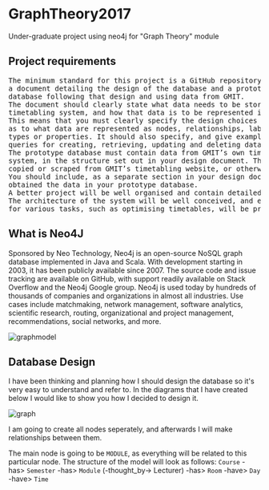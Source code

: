 # GraphTheory2017
Under-graduate project using neo4j for "Graph Theory" module

<h2>Project requirements</h2>
<pre>
The minimum standard for this project is a GitHub repository containing
a document detailing the design of the database and a prototype Neo4j
database following that design and using data from GMIT.
The document should clearly state what data needs to be stored by a
timetabling system, and how that data is to be represented in the database.
This means that you must clearly specify the design choices you have made
as to what data are represented as nodes, relationships, labels, relationship
types or properties. It should also specify, and give examples of, Cypher
queries for creating, retrieving, updating and deleting data.
The prototype database must contain data from GMIT’s own timetabling
system, in the structure set out in your design document. The data can be
copied or scraped from GMIT’s timetabling website, or otherwise obtained.
You should include, as a separate section in your design document, how you
obtained the data in your prototype database.
A better project will be well organised and contain detailed explanations.
The architecture of the system will be well conceived, and example queries
for various tasks, such as optimising timetables, will be provided.
</pre>

<h2>What is Neo4J</h2>
Sponsored by Neo Technology, Neo4j is an open-source NoSQL graph database implemented in Java and Scala. With development starting in 2003, it has been publicly available since 2007. The source code and issue tracking are available on GitHub, with support readily available on Stack Overflow and the Neo4j Google group. Neo4j is used today by hundreds of thousands of companies and organizations in almost all industries. Use cases include matchmaking, network management, software analytics, scientific research, routing, organizational and project management, recommendations, social networks, and more.

![graphmodel](https://cloud.githubusercontent.com/assets/10263556/25135725/0c814e94-244b-11e7-939f-6ebee1122a08.jpg)

<h2>Database Design</h2>
I have been thinking and planning how I should design the database so it's very easy to understand and refer to. In the diagrams that I have created below I would like to show you how I decided to design it.

![graph](https://cloud.githubusercontent.com/assets/10263556/25136943/43928e2c-244e-11e7-9e9c-e9a8a537e133.jpg)

I am going to create all nodes seperately, and afterwards I will make relationships between them.

The main node is going to be `MODULE`, as everything will be related to this particular node. 
The structure of the model will look as follows: `Course` -has> `Semester` -has> `Module` (-thought_by-> Lecturer) -has> `Room` -have> `Day` -have> `Time`

